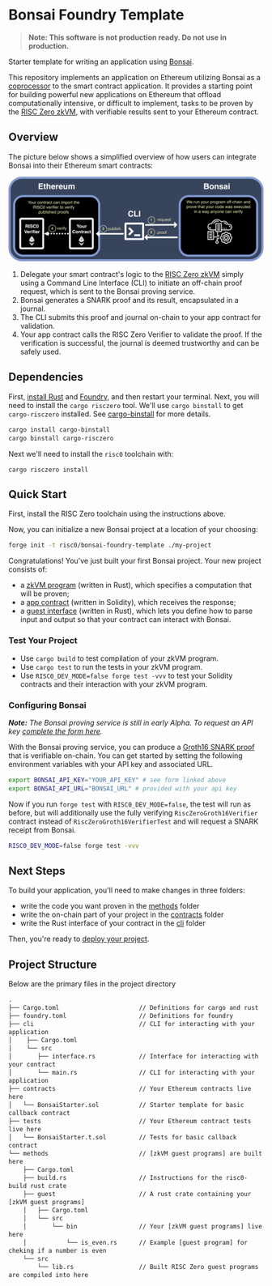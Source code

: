 # Bonsai Foundry Template

> **Note: This software is not production ready. Do not use in production.**

Starter template for writing an application using [Bonsai].

This repository implements an application on Ethereum utilizing Bonsai as a [coprocessor] to the smart contract application.
It provides a starting point for building powerful new applications on Ethereum that offload computationally intensive, or difficult to implement, tasks to be proven by the [RISC Zero zkVM], with verifiable results sent to your Ethereum contract.

## Overview

The picture below shows a simplified overview of how users can integrate Bonsai into their Ethereum smart contracts:

![Bonsai Foundry Template Diagram](images/bonsai-foundry-template.png)

1. Delegate your smart contract's logic to the [RISC Zero zkVM] simply using a Command Line Interface (CLI) to initiate an off-chain proof request, which is sent to the Bonsai proving service.
2. Bonsai generates a SNARK proof and its result, encapsulated in a journal.
3. The CLI submits this proof and journal on-chain to your app contract for validation.
4. Your app contract calls the RISC Zero Verifier to validate the proof. If the verification is successful, the journal is deemed trustworthy and can be safely used.

## Dependencies
First, [install Rust] and [Foundry], and then restart your terminal. Next, you will need to install the `cargo risczero` tool.
We'll use `cargo binstall` to get `cargo-risczero` installed. See [cargo-binstall] for more details.

```bash
cargo install cargo-binstall
cargo binstall cargo-risczero
```

Next we'll need to install the `risc0` toolchain with:

```
cargo risczero install
```

## Quick Start
First, install the RISC Zero toolchain using the instructions above.

Now, you can initialize a new Bonsai project at a location of your choosing:

```bash
forge init -t risc0/bonsai-foundry-template ./my-project
```
Congratulations! You've just built your first Bonsai project.
Your new project consists of:
- a [zkVM program] (written in Rust), which specifies a computation that will be proven;
- a [app contract] (written in Solidity), which receives the response;
- a [guest interface] (written in Rust), which lets you define how to parse input and output so that your contract can interact with Bonsai. 


[install Rust]: https://doc.rust-lang.org/cargo/getting-started/installation.html
[Foundry]: https://getfoundry.sh/
[cargo-binstall]: https://github.com/cargo-bins/cargo-binstall#cargo-binaryinstall
[zkVM program]: https://github.com/risc0/bonsai-foundry-template/tree/main/methods/guest/src/bin
[app contract]: https://github.com/risc0/bonsai-foundry-template/tree/main/contracts
[guest interface]: https://github.com/risc0/bonsai-foundry-template/tree/main/cli/src/interface.rs

### Test Your Project
- Use `cargo build` to test compilation of your zkVM program.
- Use `cargo test` to run the tests in your zkVM program.
- Use `RISC0_DEV_MODE=false forge test -vvv` to test your Solidity contracts and their interaction with your zkVM program.

### Configuring Bonsai
***Note:*** *The Bonsai proving service is still in early Alpha. To request an API key [complete the form here](https://bonsai.xyz/apply).*

With the Bonsai proving service, you can produce a [Groth16 SNARK proof] that is verifiable on-chain.
You can get started by setting the following environment variables with your API key and associated URL.

```bash
export BONSAI_API_KEY="YOUR_API_KEY" # see form linked above
export BONSAI_API_URL="BONSAI_URL" # provided with your api key
```

Now if you run `forge test` with `RISC0_DEV_MODE=false`, the test will run as before, but will additionally use the fully verifying `RiscZeroGroth16Verifier` contract instead of `RiscZeroGroth16VerifierTest` and will request a SNARK receipt from Bonsai.

```bash
RISC0_DEV_MODE=false forge test -vvv
```

## Next Steps
To build your application, you'll need to make changes in three folders:
- write the code you want proven in the [methods] folder
- write the on-chain part of your project in the [contracts] folder
- write the Rust interface of your contract in the [cli] folder

Then, you're ready to [deploy your project]. <br/>


## Project Structure

Below are the primary files in the project directory

```text
.
├── Cargo.toml                      // Definitions for cargo and rust
├── foundry.toml                    // Definitions for foundry
├── cli                             // CLI for interacting with your application
│    ├── Cargo.toml
│    └── src
│       ├── interface.rs            // Interface for interacting with your contract
│       └── main.rs                 // CLI for interacting with your application
├── contracts                       // Your Ethereum contracts live here
│   └── BonsaiStarter.sol           // Starter template for basic callback contract
├── tests                           // Your Ethereum contract tests live here
│   └── BonsaiStarter.t.sol         // Tests for basic callback contract
└── methods                         // [zkVM guest programs] are built here
    ├── Cargo.toml
    ├── build.rs                    // Instructions for the risc0-build rust crate
    ├── guest                       // A rust crate containing your [zkVM guest programs]
    │   ├── Cargo.toml
    │   └── src
    │       └── bin                 // Your [zkVM guest programs] live here
    │           └── is_even.rs      // Example [guest program] for cheking if a number is even
    └── src
        └── lib.rs                  // Built RISC Zero guest programs are compiled into here
```


[methods]: /methods
[cli]: /cli
[contracts]: /contracts
[deploy your project]: /deployment-guide.md
[coprocessor]: https://twitter.com/RiscZero/status/1677316664772132864
[Bonsai]: https://dev.bonsai.xyz/
[Foundry]: https://getfoundry.sh/
[Groth16 SNARK proof]: https://www.risczero.com/news/on-chain-verification
[RISC Zero examples]: https://github.com/risc0/risc0/tree/main/examples
[RISC Zero]: https://www.risczero.com/
[RISC-V]: https://www.risczero.com/docs/reference-docs/about-risc-v
[https://book.getfoundry.sh/forge/tests]: https://book.getfoundry.sh/forge/tests
[receipt]: https://dev.risczero.com/zkvm/developer-guide/receipts
[zkVM guest program]: https://dev.risczero.com/zkvm/developer-guide/guest-code-101
[RISC Zero zkVM]: https://dev.risczero.com/zkvm

